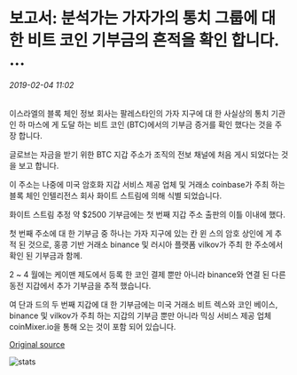 # 보고서: 분석가는 가자가의 통치 그룹에 대 한 비트 코인 기부금의 흔적을 확인 합니다. ...

###### 2019-02-04 11:02

이스라엘의 블록 체인 정보 회사는 팔레스타인의 가자 지구에 대 한 사실상의 통치 기관인 하 마스에 게 도달 하는 비트 코인 (BTC)에서의 기부금 증거를 확인 했다는 것을 주장 합니다.

글로브는 자금을 받기 위한 BTC 지갑 주소가 조직의 전보 채널에 처음 게시 되었다는 것을 보고 합니다.

이 주소는 나중에 미국 암호화 지갑 서비스 제공 업체 및 거래소 coinbase가 주최 하는 블록 체인 인텔리전스 회사 화이트 스트림에 의해 식별 되었습니다.

화이트 스트림 추정 약 $2500 기부금에는 첫 번째 지갑 주소 출판의 이틀 이내에 했다.

첫 번째 주소에 대 한 기부금 중 하나는 가자 지구에 있는 칸 윈 스의 암호 상인에 게 추적 된 것으로, 홍콩 기반 거래소 binance 및 러시아 플랫폼 vilkov가 주최 한 주소에서 확인 된 기부금과 함께.

2 ~ 4 월에는 케이맨 제도에서 등록 한 코인 결제 뿐만 아니라 binance와 연결 된 다른 동전 지갑에서 추가 기부금을 추적 했습니다.

여 단과 드의 두 번째 지갑에 대 한 기부금에는 미국 거래소 비트 렉스와 코인 베이스, binance 및 vilkov가 주최 하는 지갑의 기부금 뿐만 아니라 믹싱 서비스 제공 업체 coinMixer.io을 통해 오는 것이 포함 되어 있습니다.

[Original source](https://cointelegraph.com/news/report-analysts-identify-trail-of-bitcoin-donations-to-gazas-ruling-group-hamas)

![stats](https://c.statcounter.com/11760860/0/a89fa40b/1/ "stats")